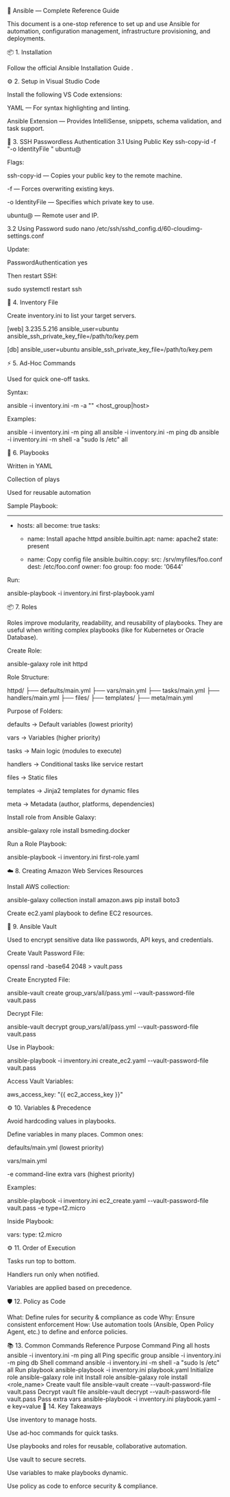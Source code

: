 🧩 Ansible — Complete Reference Guide

This document is a one-stop reference to set up and use Ansible for automation, configuration management, infrastructure provisioning, and deployments.

📦 1. Installation

Follow the official Ansible Installation Guide
.

⚙️ 2. Setup in Visual Studio Code

Install the following VS Code extensions:

YAML — For syntax highlighting and linting.

Ansible Extension — Provides IntelliSense, snippets, schema validation, and task support.

🔐 3. SSH Passwordless Authentication
3.1 Using Public Key
ssh-copy-id -f "-o IdentityFile <PATH TO PEM FILE>" ubuntu@<INSTANCE-PUBLIC-IP>


Flags:

ssh-copy-id — Copies your public key to the remote machine.

-f — Forces overwriting existing keys.

-o IdentityFile — Specifies which private key to use.

ubuntu@<ip> — Remote user and IP.

3.2 Using Password
sudo nano /etc/ssh/sshd_config.d/60-cloudimg-settings.conf


Update:

PasswordAuthentication yes


Then restart SSH:

sudo systemctl restart ssh

📁 4. Inventory File

Create inventory.ini to list your target servers.

[web]
3.235.5.216 ansible_user=ubuntu ansible_ssh_private_key_file=/path/to/key.pem

[db]
<db-server-ip> ansible_user=ubuntu ansible_ssh_private_key_file=/path/to/key.pem

⚡ 5. Ad-Hoc Commands

Used for quick one-off tasks.

Syntax:

ansible -i inventory.ini -m <module> -a "<args>" <host_group|host>


Examples:

ansible -i inventory.ini -m ping all
ansible -i inventory.ini -m ping db
ansible -i inventory.ini -m shell -a "sudo ls /etc" all

📜 6. Playbooks

Written in YAML

Collection of plays

Used for reusable automation

Sample Playbook:

---
- hosts: all
  become: true
  tasks:
    - name: Install apache httpd
      ansible.builtin.apt:
        name: apache2
        state: present

    - name: Copy config file
      ansible.builtin.copy:
        src: /srv/myfiles/foo.conf
        dest: /etc/foo.conf
        owner: foo
        group: foo
        mode: '0644'


Run:

ansible-playbook -i inventory.ini first-playbook.yaml

📦 7. Roles

Roles improve modularity, readability, and reusability of playbooks.
They are useful when writing complex playbooks (like for Kubernetes or Oracle Database).

Create Role:

ansible-galaxy role init httpd


Role Structure:

httpd/
├── defaults/main.yml
├── vars/main.yml
├── tasks/main.yml
├── handlers/main.yml
├── files/
├── templates/
├── meta/main.yml


Purpose of Folders:

defaults → Default variables (lowest priority)

vars → Variables (higher priority)

tasks → Main logic (modules to execute)

handlers → Conditional tasks like service restart

files → Static files

templates → Jinja2 templates for dynamic files

meta → Metadata (author, platforms, dependencies)

Install role from Ansible Galaxy:

ansible-galaxy role install bsmeding.docker


Run a Role Playbook:

ansible-playbook -i inventory.ini first-role.yaml

☁️ 8. Creating Amazon Web Services Resources

Install AWS collection:

ansible-galaxy collection install amazon.aws
pip install boto3


Create ec2.yaml playbook to define EC2 resources.

🔐 9. Ansible Vault

Used to encrypt sensitive data like passwords, API keys, and credentials.

Create Vault Password File:

openssl rand -base64 2048 > vault.pass


Create Encrypted File:

ansible-vault create group_vars/all/pass.yml --vault-password-file vault.pass


Decrypt File:

ansible-vault decrypt group_vars/all/pass.yml --vault-password-file vault.pass


Use in Playbook:

ansible-playbook -i inventory.ini create_ec2.yaml --vault-password-file vault.pass


Access Vault Variables:

aws_access_key: "{{ ec2_access_key }}"

⚙️ 10. Variables & Precedence

Avoid hardcoding values in playbooks.

Define variables in many places. Common ones:

defaults/main.yml (lowest priority)

vars/main.yml

-e command-line extra vars (highest priority)

Examples:

ansible-playbook -i inventory.ini ec2_create.yaml --vault-password-file vault.pass -e type=t2.micro


Inside Playbook:

vars:
  type: t2.micro

⚙️ 11. Order of Execution

Tasks run top to bottom.

Handlers run only when notified.

Variables are applied based on precedence.

🛡️ 12. Policy as Code

What: Define rules for security & compliance as code
Why: Ensure consistent enforcement
How: Use automation tools (Ansible, Open Policy Agent, etc.) to define and enforce policies.

📚 13. Common Commands Reference
Purpose	Command
Ping all hosts	ansible -i inventory.ini -m ping all
Ping specific group	ansible -i inventory.ini -m ping db
Shell command	ansible -i inventory.ini -m shell -a "sudo ls /etc" all
Run playbook	ansible-playbook -i inventory.ini playbook.yaml
Initialize role	ansible-galaxy role init <role>
Install role	ansible-galaxy role install <role_name>
Create vault file	ansible-vault create <file> --vault-password-file vault.pass
Decrypt vault file	ansible-vault decrypt <file> --vault-password-file vault.pass
Pass extra vars	ansible-playbook -i inventory.ini playbook.yaml -e key=value
📌 14. Key Takeaways

Use inventory to manage hosts.

Use ad-hoc commands for quick tasks.

Use playbooks and roles for reusable, collaborative automation.

Use vault to secure secrets.

Use variables to make playbooks dynamic.

Use policy as code to enforce security & compliance.
